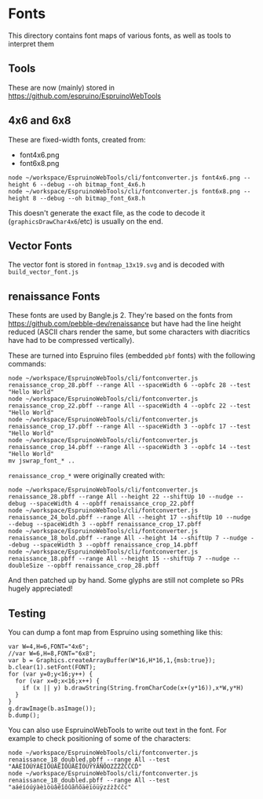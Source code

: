 Fonts
=====


This directory contains font maps of various fonts, as well
as tools to interpret them

## Tools

These are now (mainly) stored in https://github.com/espruino/EspruinoWebTools

## 4x6 and 6x8

These are fixed-width fonts, created from:

* font4x6.png
* font6x8.png

```
node ~/workspace/EspruinoWebTools/cli/fontconverter.js font4x6.png --height 6 --debug --oh bitmap_font_4x6.h
node ~/workspace/EspruinoWebTools/cli/fontconverter.js font6x8.png --height 8 --debug --oh bitmap_font_6x8.h
```

This doesn't generate the exact file, as the code to decode it (`graphicsDrawChar4x6`/etc) is usually on the end.

## Vector Fonts

The vector font is stored in `fontmap_13x19.svg` and is decoded with `build_vector_font.js`

## renaissance Fonts

These fonts are used by Bangle.js 2. They're based on the fonts from https://github.com/pebble-dev/renaissance
but have had the line height reduced (ASCII chars render the same, but some characters with diacritics have
had to be compressed vertically).

These are turned into Espruino files (embedded `pbf` fonts) with the following commands:

```
node ~/workspace/EspruinoWebTools/cli/fontconverter.js renaissance_crop_28.pbff --range All --spaceWidth 6 --opbfc 28 --test "Hello World"
node ~/workspace/EspruinoWebTools/cli/fontconverter.js renaissance_crop_22.pbff --range All --spaceWidth 4 --opbfc 22 --test "Hello World"
node ~/workspace/EspruinoWebTools/cli/fontconverter.js renaissance_crop_17.pbff --range All --spaceWidth 3 --opbfc 17 --test "Hello World"
node ~/workspace/EspruinoWebTools/cli/fontconverter.js renaissance_crop_14.pbff --range All --spaceWidth 3 --opbfc 14 --test "Hello World"
mv jswrap_font_* ..
```

`renaissance_crop_*` were originally created with:

```
node ~/workspace/EspruinoWebTools/cli/fontconverter.js renaissance_28.pbff --range All --height 22 --shiftUp 10 --nudge --debug --spaceWidth 4 --opbff renaissance_crop_22.pbff
node ~/workspace/EspruinoWebTools/cli/fontconverter.js renaissance_24_bold.pbff --range All --height 17 --shiftUp 10 --nudge --debug --spaceWidth 3 --opbff renaissance_crop_17.pbff
node ~/workspace/EspruinoWebTools/cli/fontconverter.js renaissance_18_bold.pbff --range All --height 14 --shiftUp 7 --nudge --debug --spaceWidth 3 --opbff renaissance_crop_14.pbff
node ~/workspace/EspruinoWebTools/cli/fontconverter.js renaissance_18.pbff --range All --height 15 --shiftUp 7 --nudge --doubleSize --opbff renaissance_crop_28.pbff
```

And then patched up by hand. Some glyphs are still not complete so PRs hugely appreciated!

## Testing

You can dump a font map from Espruino using something like this:

```
var W=4,H=6,FONT="4x6";
//var W=6,H=8,FONT="6x8";
var b = Graphics.createArrayBuffer(W*16,H*16,1,{msb:true});
b.clear(1).setFont(FONT);
for (var y=0;y<16;y++) {
  for (var x=0;x<16;x++) {
    if (x || y) b.drawString(String.fromCharCode(x+(y*16)),x*W,y*H)
  }
}
g.drawImage(b.asImage());
b.dump();
```

You can also use EspruinoWebTools to write out text in the font. For example to check positioning of some of the characters:

```
node ~/workspace/EspruinoWebTools/cli/fontconverter.js renaissance_18_doubled.pbff --range All --test "AÁÉÍÓÚÝÀÈÌÒÙÂÊÎÔÛÄËÏÖÜŸŶÃÑÕOZŹŻŽĆĈĊĎ"
node ~/workspace/EspruinoWebTools/cli/fontconverter.js renaissance_18_doubled.pbff --range All --test "aáéíóúýàèìòùâêîôûãñõäëïöüÿzźżžćĉċ"
```